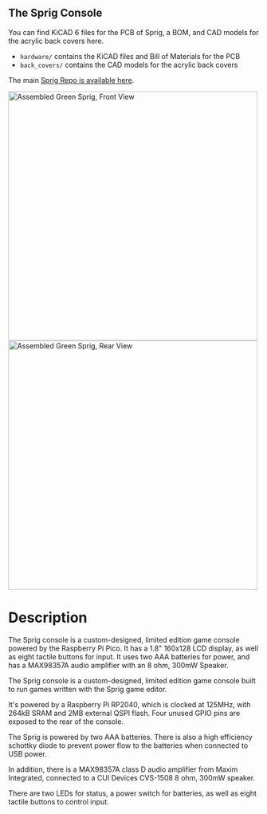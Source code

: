 ## The Sprig Console

You can find KiCAD 6 files for the PCB of Sprig, a BOM, and CAD models for the acrylic back covers here.

- `hardware/` contains the KiCAD files and Bill of Materials for the PCB
- `back_covers/` contains the CAD models for the acrylic back covers

The main [Sprig Repo is available here](https://www.github.com/hackclub/sprig).

<img width="500" alt="Assembled Green Sprig, Front View" src="https://cloud-8at89q6ay-hack-club-bot.vercel.app/1sprig_green_front_assembled.jpg">

<img width="500" alt="Assembled Green Sprig, Rear View" src="https://cloud-8at89q6ay-hack-club-bot.vercel.app/0sprig_green_back_assembled.jpg">

# Description

The Sprig console is a custom-designed, limited edition game console powered by the Raspberry Pi Pico. It has a 1.8" 160x128 LCD display, as well as eight tactile buttons for input. It uses two AAA batteries for power, and has a MAX98357A audio amplifier with an 8 ohm, 300mW Speaker.

The Sprig console is a custom-designed, limited edition game console built to run games written with the Sprig game editor.

It's powered by a Raspberry Pi RP2040, which is clocked at 125MHz, with 264kB SRAM and 2MB external QSPI flash. Four unused GPIO pins are exposed to the rear of the console.

The Sprig is powered by two AAA batteries. There is also a high efficiency schottky diode to prevent power flow to the batteries when connected to USB power.

In addition, there is a MAX98357A class D audio amplifier from Maxim Integrated, connected to a CUI Devices CVS-1508 8 ohm, 300mW speaker.

There are two LEDs for status, a power switch for batteries, as well as eight tactile buttons to control input.
